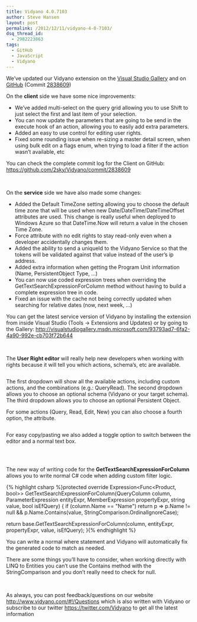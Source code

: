```yaml
---
title: Vidyano 4.0.7103
author: Steve Hansen
layout: post
permalink: /2012/12/11/vidyano-4-0-7103/
dsq_thread_id:
  - 2982223863
tags:
  - GitHub
  - JavaScript
  - Vidyano
---
```

We&#8217;ve updated our Vidyano extension on the [Visual Studio Gallery][1] and on [GitHub][2] (Commit [2838609][3])

On the **client** side we have some nice improvements:

*   We&#8217;ve added multi-select on the query grid allowing you to use Shift to just select the first and last item of your selection.
*   You can now update the parameters that are going to be send in the execute hook of an action, allowing you to easily add extra parameters.
*   Added an easy to use control for editing user rights.
*   Fixed some rounding issue when re-sizing a master detail screen, when using bulk edit on a flags enum, when trying to load a filter if the action wasn&#8217;t available, etc

You can check the complete commit log for the Client on GitHub: <https://github.com/2sky/Vidyano/commit/2838609>

&nbsp;

On the **service** side we have also made some changes:

*   Added the Default TimeZone setting allowing you to choose the default time zone that will be used when new Date/DateTime/DateTimeOffset attributes are used. This change is really useful when deployed to Windows Azure so that DateTime.Now will return a value in the chosen Time Zone.
*   Force attribute with no edit rights to stay read-only even when a developer accidentally changes them.
*   Added the ability to send a uniqueId to the Vidyano Service so that the tokens will be validated against that value instead of the user&#8217;s ip address.
*   Added extra information when getting the Program Unit information (Name, PersistentObject Type, &#8230;)
*   You can now use coded expression trees when overriding the GetTextSearchExpressionForColumn method without having to build a complete expression tree in code.
*   Fixed an issue with the cache not being correctly updated when searching for relative dates (now, next week, &#8230;)

You can get the latest service version of Vidyano by installing the extension from inside Visual Studio (Tools -> Extensions and Updates) or by going to the Gallery: <http://visualstudiogallery.msdn.microsoft.com/93793ad7-6fa2-4a90-992e-cb703f72b644>

&nbsp;

The **User Right editor** will really help new developers when working with rights because it will tell you which actions, schema&#8217;s, etc are available.

[<img class="alignnone size-full wp-image-1071" title="AvailableActions" src="https://i1.wp.com/xiu.shoeke.com/wp-content/uploads/2012/12/AvailableActions.png?fit=625%2C320" alt="" data-recalc-dims="1" />][4]

The first dropdown will show all the available actions, including custom actions, and the combinations (e.g.: QueryRead). The second dropdown allows you to choose an optional schema (Vidyano or your target schema). The third dropdown allows you to choose an optional Persistent Object.

For some actions (Query, Read, Edit, New) you can also choose a fourth option, the attribute.

[<img class="alignnone size-full wp-image-1061" title="AvailableAttributes" src="https://i1.wp.com/xiu.shoeke.com/wp-content/uploads/2012/12/AvailableAttributes.png?fit=625%2C303" alt="" data-recalc-dims="1" />][5]

For easy copy/pasting we also added a toggle option to switch between the editor and a normal text box.

[<img class="alignnone size-full wp-image-1051" title="ResourceText" src="https://i1.wp.com/xiu.shoeke.com/wp-content/uploads/2012/12/ResourceText.png?fit=625%2C66" alt="" data-recalc-dims="1" />][6]

&nbsp;

The new way of writing code for the **GetTextSearchExpressionForColumn** allows you to write normal C# code when adding custom filter logic.

{% highlight csharp %}protected override Expression<Func<Product, bool>> GetTextSearchExpressionForColumn(QueryColumn column, ParameterExpression entityExpr, MemberExpression propertyExpr, string value, bool isEfQuery)
{
if (column.Name == "Name")
return p => p.Name != null && p.Name.Contains(value, StringComparison.OrdinalIgnoreCase);

return base.GetTextSearchExpressionForColumn(column, entityExpr, propertyExpr, value, isEfQuery);
}{% endhighlight %}

You can write a normal where statement and Vidyano will automatically fix the generated code to match as needed.

There are some things you&#8217;ll have to consider, when working directly with LINQ to Entities you can&#8217;t use the Contains method with the StringComparison and you don&#8217;t really need to check for null.

&nbsp;

As always, you can post feedback/questions on our website <http://www.vidyano.com/#!/Questions> which is also written with Vidyano or subscribe to our twitter <https://twitter.com/Vidyano> to get all the latest information

 [1]: http://visualstudiogallery.msdn.microsoft.com/93793ad7-6fa2-4a90-992e-cb703f72b644
 [2]: https://github.com/2sky/Vidyano/
 [3]: https://github.com/2sky/Vidyano/commit/2838609
 [4]: http://i1.wp.com/xiu.shoeke.com/wp-content/uploads/2012/12/AvailableActions.png
 [5]: http://i1.wp.com/xiu.shoeke.com/wp-content/uploads/2012/12/AvailableAttributes.png
 [6]: http://i1.wp.com/xiu.shoeke.com/wp-content/uploads/2012/12/ResourceText.png